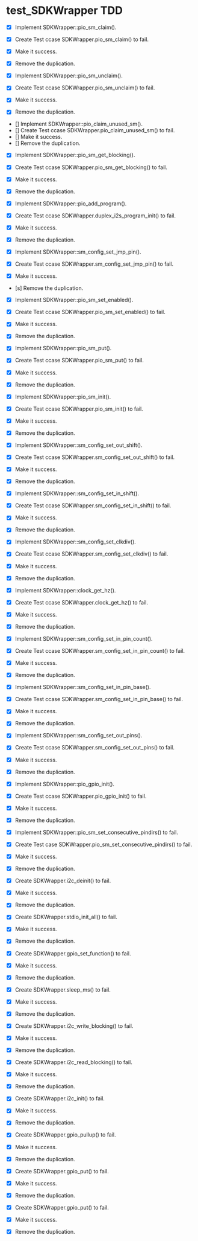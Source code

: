 # test_SDKWrapper TDD
- [x] Implement SDKWrapper::pio_sm_claim(). 
- [x] Create Test ccase SDKWrapper.pio_sm_claim() to fail. 
- [x] Make it success. 
- [x] Remove the duplication. 

- [x] Implement SDKWrapper::pio_sm_unclaim(). 
- [x] Create Test ccase SDKWrapper.pio_sm_unclaim() to fail. 
- [x] Make it success. 
- [x] Remove the duplication. 

- [] Implement SDKWrapper::pio_claim_unused_sm(). 
- [] Create Test ccase SDKWrapper.pio_claim_unused_sm() to fail. 
- [] Make it success. 
- [] Remove the duplication. 

- [x] Implement SDKWrapper::pio_sm_get_blocking(). 
- [x] Create Test ccase SDKWrapper.pio_sm_get_blocking() to fail. 
- [x] Make it success. 
- [x] Remove the duplication. 

- [x] Implement SDKWrapper::pio_add_program(). 
- [x] Create Test ccase SDKWrapper.duplex_i2s_program_init() to fail. 
- [x] Make it success. 
- [x] Remove the duplication. 

- [x] Implement SDKWrapper::sm_config_set_jmp_pin(). 
- [x] Create Test ccase SDKWrapper.sm_config_set_jmp_pin() to fail. 
- [x] Make it success. 
- [s] Remove the duplication. 

- [x] Implement SDKWrapper::pio_sm_set_enabled(). 
- [x] Create Test ccase SDKWrapper.pio_sm_set_enabled() to fail. 
- [x] Make it success. 
- [x] Remove the duplication. 

- [x] Implement SDKWrapper::pio_sm_put(). 
- [x] Create Test ccase SDKWrapper.pio_sm_put() to fail. 
- [x] Make it success. 
- [x] Remove the duplication. 

- [x] Implement SDKWrapper::pio_sm_init(). 
- [x] Create Test ccase SDKWrapper.pio_sm_init() to fail. 
- [x] Make it success. 
- [x] Remove the duplication. 

- [x] Implement SDKWrapper::sm_config_set_out_shift(). 
- [x] Create Test ccase SDKWrapper.sm_config_set_out_shift() to fail. 
- [x] Make it success. 
- [x] Remove the duplication. 

- [x] Implement SDKWrapper::sm_config_set_in_shift(). 
- [x] Create Test ccase SDKWrapper.sm_config_set_in_shift() to fail. 
- [x] Make it success. 
- [x] Remove the duplication. 

- [x] Implement SDKWrapper::sm_config_set_clkdiv(). 
- [x] Create Test ccase SDKWrapper.sm_config_set_clkdiv() to fail. 
- [x] Make it success. 
- [x] Remove the duplication. 

- [x] Implement SDKWrapper::clock_get_hz(). 
- [x] Create Test ccase SDKWrapper.clock_get_hz() to fail. 
- [x] Make it success. 
- [x] Remove the duplication. 

- [x] Implement SDKWrapper::sm_config_set_in_pin_count(). 
- [x] Create Test ccase SDKWrapper.sm_config_set_in_pin_count() to fail. 
- [x] Make it success. 
- [x] Remove the duplication. 

- [x] Implement SDKWrapper::sm_config_set_in_pin_base(). 
- [x] Create Test ccase SDKWrapper.sm_config_set_in_pin_base() to fail. 
- [x] Make it success. 
- [x] Remove the duplication. 

- [x] Implement SDKWrapper::sm_config_set_out_pins(). 
- [x] Create Test ccase SDKWrapper.sm_config_set_out_pins() to fail. 
- [x] Make it success. 
- [x] Remove the duplication. 

- [x] Implement SDKWrapper::pio_gpio_init(). 
- [x] Create Test ccase SDKWrapper.pio_gpio_init() to fail. 
- [x] Make it success. 
- [x] Remove the duplication. 


- [x] Implement SDKWrapper::pio_sm_set_consecutive_pindirs() to fail. 
- [x] Create Test case SDKWrapper.pio_sm_set_consecutive_pindirs() to fail. 
- [x] Make it success. 
- [x] Remove the duplication. 

- [x] Create SDKWrapper.i2c_deinit() to fail. 
- [x] Make it success. 
- [x] Remove the duplication. 


- [x] Create SDKWrapper.stdio_init_all() to fail. 
- [x] Make it success. 
- [x] Remove the duplication. 

- [x] Create SDKWrapper.gpio_set_function() to fail. 
- [x] Make it success. 
- [x] Remove the duplication. 

- [x] Create SDKWrapper.sleep_ms() to fail. 
- [x] Make it success. 
- [x] Remove the duplication. 

- [x] Create SDKWrapper.i2c_write_blocking() to fail. 
- [x] Make it success. 
- [x] Remove the duplication. 

- [x] Create SDKWrapper.i2c_read_blocking() to fail. 
- [x] Make it success. 
- [x] Remove the duplication. 

- [x] Create SDKWrapper.i2c_init() to fail. 
- [x] Make it success. 
- [x] Remove the duplication. 

- [x] Create SDKWrapper.gpio_pullup() to fail. 
- [x] Make it success. 
- [x] Remove the duplication. 

- [x] Create SDKWrapper.gpio_put() to fail. 
- [x] Make it success. 
- [x] Remove the duplication. 

- [x] Create SDKWrapper.gpio_put() to fail. 
- [x] Make it success. 
- [x] Remove the duplication. 

